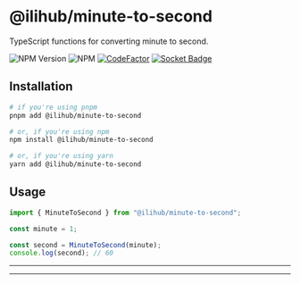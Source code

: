 # @ilihub/minute-to-second

TypeScript functions for converting minute to second.

![NPM Version](https://img.shields.io/npm/v/%40ilihub%2Fminute-to-second?color=33cd56&logo=npm)
![NPM](https://img.shields.io/npm/l/%40ilihub%2Fminute-to-second)
[![CodeFactor](https://www.codefactor.io/repository/github/ilihub/npm/badge)](https://www.codefactor.io/repository/github/ilihub/npm)
[![Socket Badge](https://socket.dev/api/badge/npm/package/@ilihub/minute-to-second)](https://socket.dev/npm/package/@ilihub/minute-to-second)

## Installation

```bash
# if you're using pnpm
pnpm add @ilihub/minute-to-second

# or, if you're using npm
npm install @ilihub/minute-to-second

# or, if you're using yarn
yarn add @ilihub/minute-to-second
```

## Usage

```javascript
import { MinuteToSecond } from "@ilihub/minute-to-second";

const minute = 1;

const second = MinuteToSecond(minute);
console.log(second); // 60
```

---

<!-- sponsors_and_backers_section_start -->

<!-- sponsors_and_backers_section_end -->

---
